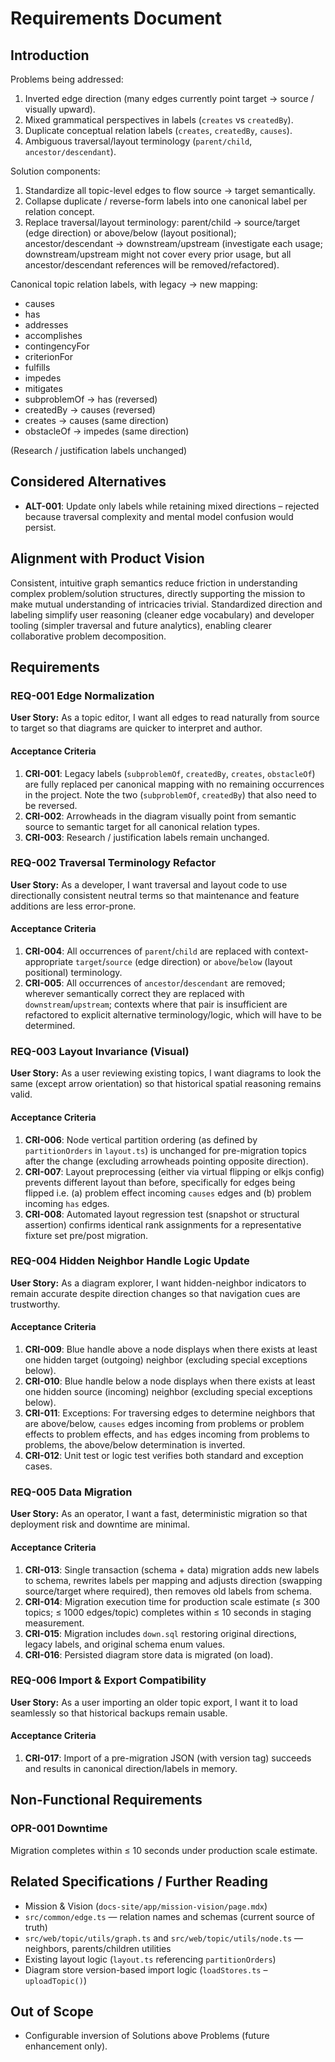 # Requirements Document

## Introduction

Problems being addressed:

1. Inverted edge direction (many edges currently point target → source / visually upward).
2. Mixed grammatical perspectives in labels (`creates` vs `createdBy`).
3. Duplicate conceptual relation labels (`creates`, `createdBy`, `causes`).
4. Ambiguous traversal/layout terminology (`parent/child`, `ancestor/descendant`).

Solution components:

1. Standardize all topic-level edges to flow source → target semantically.
2. Collapse duplicate / reverse-form labels into one canonical label per relation concept.
3. Replace traversal/layout terminology: parent/child → source/target (edge direction) or above/below (layout positional); ancestor/descendant → downstream/upstream (investigate each usage; downstream/upstream might not cover every prior usage, but all ancestor/descendant references will be removed/refactored).

Canonical topic relation labels, with legacy -> new mapping:

- causes
- has
- addresses
- accomplishes
- contingencyFor
- criterionFor
- fulfills
- impedes
- mitigates
- subproblemOf → has (reversed)
- createdBy → causes (reversed)
- creates → causes (same direction)
- obstacleOf → impedes (same direction)

(Research / justification labels unchanged)

## Considered Alternatives

- **ALT-001**: Update only labels while retaining mixed directions – rejected because traversal complexity and mental model confusion would persist.

## Alignment with Product Vision

Consistent, intuitive graph semantics reduce friction in understanding complex problem/solution structures, directly supporting the mission to make mutual understanding of intricacies trivial. Standardized direction and labeling simplify user reasoning (cleaner edge vocabulary) and developer tooling (simpler traversal and future analytics), enabling clearer collaborative problem decomposition.

## Requirements

### REQ-001 Edge Normalization

**User Story:** As a topic editor, I want all edges to read naturally from source to target so that diagrams are quicker to interpret and author.

#### Acceptance Criteria

1. **CRI-001**: Legacy labels (`subproblemOf`, `createdBy`, `creates`, `obstacleOf`) are fully replaced per canonical mapping with no remaining occurrences in the project. Note the two (`subproblemOf`, `createdBy`) that also need to be reversed.
2. **CRI-002**: Arrowheads in the diagram visually point from semantic source to semantic target for all canonical relation types.
3. **CRI-003**: Research / justification labels remain unchanged.

### REQ-002 Traversal Terminology Refactor

**User Story:** As a developer, I want traversal and layout code to use directionally consistent neutral terms so that maintenance and feature additions are less error-prone.

#### Acceptance Criteria

1. **CRI-004**: All occurrences of `parent`/`child` are replaced with context-appropriate `target`/`source` (edge direction) or `above`/`below` (layout positional) terminology.
2. **CRI-005**: All occurrences of `ancestor`/`descendant` are removed; wherever semantically correct they are replaced with `downstream`/`upstream`; contexts where that pair is insufficient are refactored to explicit alternative terminology/logic, which will have to be determined.

### REQ-003 Layout Invariance (Visual)

**User Story:** As a user reviewing existing topics, I want diagrams to look the same (except arrow orientation) so that historical spatial reasoning remains valid.

#### Acceptance Criteria

1. **CRI-006**: Node vertical partition ordering (as defined by `partitionOrders` in `layout.ts`) is unchanged for pre-migration topics after the change (excluding arrowheads pointing opposite direction).
2. **CRI-007**: Layout preprocessing (either via virtual flipping or elkjs config) prevents different layout than before, specifically for edges being flipped i.e. (a) problem effect incoming `causes` edges and (b) problem incoming `has` edges.
3. **CRI-008**: Automated layout regression test (snapshot or structural assertion) confirms identical rank assignments for a representative fixture set pre/post migration.

### REQ-004 Hidden Neighbor Handle Logic Update

**User Story:** As a diagram explorer, I want hidden-neighbor indicators to remain accurate despite direction changes so that navigation cues are trustworthy.

#### Acceptance Criteria

1. **CRI-009**: Blue handle above a node displays when there exists at least one hidden target (outgoing) neighbor (excluding special exceptions below).
2. **CRI-010**: Blue handle below a node displays when there exists at least one hidden source (incoming) neighbor (excluding special exceptions below).
3. **CRI-011**: Exceptions: For traversing edges to determine neighbors that are above/below, `causes` edges incoming from problems or problem effects to problem effects, and `has` edges incoming from problems to problems, the above/below determination is inverted.
4. **CRI-012**: Unit test or logic test verifies both standard and exception cases.

### REQ-005 Data Migration

**User Story:** As an operator, I want a fast, deterministic migration so that deployment risk and downtime are minimal.

#### Acceptance Criteria

1. **CRI-013**: Single transaction (schema + data) migration adds new labels to schema, rewrites labels per mapping and adjusts direction (swapping source/target where required), then removes old labels from schema.
2. **CRI-014**: Migration execution time for production scale estimate (≤ 300 topics; ≤ 1000 edges/topic) completes within ≤ 10 seconds in staging measurement.
3. **CRI-015**: Migration includes `down.sql` restoring original directions, legacy labels, and original schema enum values.
4. **CRI-016**: Persisted diagram store data is migrated (on load).

### REQ-006 Import & Export Compatibility

**User Story:** As a user importing an older topic export, I want it to load seamlessly so that historical backups remain usable.

#### Acceptance Criteria

1. **CRI-017**: Import of a pre-migration JSON (with version tag) succeeds and results in canonical direction/labels in memory.

## Non-Functional Requirements

### OPR-001 Downtime

Migration completes within ≤ 10 seconds under production scale estimate.

## Related Specifications / Further Reading

- Mission & Vision (`docs-site/app/mission-vision/page.mdx`)
- `src/common/edge.ts` — relation names and schemas (current source of truth)
- `src/web/topic/utils/graph.ts` and `src/web/topic/utils/node.ts` — neighbors, parents/children utilities
- Existing layout logic (`layout.ts` referencing `partitionOrders`)
- Diagram store version-based import logic (`loadStores.ts` – `uploadTopic()`)

## Out of Scope

- Configurable inversion of Solutions above Problems (future enhancement only).
